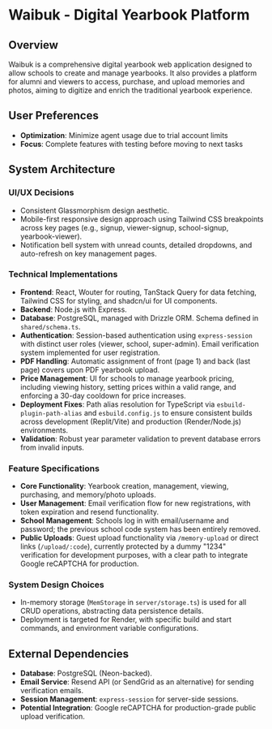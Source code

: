 # Waibuk - Digital Yearbook Platform

## Overview
Waibuk is a comprehensive digital yearbook web application designed to allow schools to create and manage yearbooks. It also provides a platform for alumni and viewers to access, purchase, and upload memories and photos, aiming to digitize and enrich the traditional yearbook experience.

## User Preferences
- **Optimization**: Minimize agent usage due to trial account limits
- **Focus**: Complete features with testing before moving to next tasks

## System Architecture

### UI/UX Decisions
- Consistent Glassmorphism design aesthetic.
- Mobile-first responsive design approach using Tailwind CSS breakpoints across key pages (e.g., signup, viewer-signup, school-signup, yearbook-viewer).
- Notification bell system with unread counts, detailed dropdowns, and auto-refresh on key management pages.

### Technical Implementations
- **Frontend**: React, Wouter for routing, TanStack Query for data fetching, Tailwind CSS for styling, and shadcn/ui for UI components.
- **Backend**: Node.js with Express.
- **Database**: PostgreSQL, managed with Drizzle ORM. Schema defined in `shared/schema.ts`.
- **Authentication**: Session-based authentication using `express-session` with distinct user roles (viewer, school, super-admin). Email verification system implemented for user registration.
- **PDF Handling**: Automatic assignment of front (page 1) and back (last page) covers upon PDF yearbook upload.
- **Price Management**: UI for schools to manage yearbook pricing, including viewing history, setting prices within a valid range, and enforcing a 30-day cooldown for price increases.
- **Deployment Fixes**: Path alias resolution for TypeScript via `esbuild-plugin-path-alias` and `esbuild.config.js` to ensure consistent builds across development (Replit/Vite) and production (Render/Node.js) environments.
- **Validation**: Robust year parameter validation to prevent database errors from invalid inputs.

### Feature Specifications
- **Core Functionality**: Yearbook creation, management, viewing, purchasing, and memory/photo uploads.
- **User Management**: Email verification flow for new registrations, with token expiration and resend functionality.
- **School Management**: Schools log in with email/username and password; the previous school code system has been entirely removed.
- **Public Uploads**: Guest upload functionality via `/memory-upload` or direct links (`/upload/:code`), currently protected by a dummy "1234" verification for development purposes, with a clear path to integrate Google reCAPTCHA for production.

### System Design Choices
- In-memory storage (`MemStorage` in `server/storage.ts`) is used for all CRUD operations, abstracting data persistence details.
- Deployment is targeted for Render, with specific build and start commands, and environment variable configurations.

## External Dependencies
- **Database**: PostgreSQL (Neon-backed).
- **Email Service**: Resend API (or SendGrid as an alternative) for sending verification emails.
- **Session Management**: `express-session` for server-side sessions.
- **Potential Integration**: Google reCAPTCHA for production-grade public upload verification.